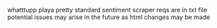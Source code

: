 whatttupp playa
pretty standard sentiment scraper
reqs are in txt file
potential issues may arise in the future as html changes may be made

